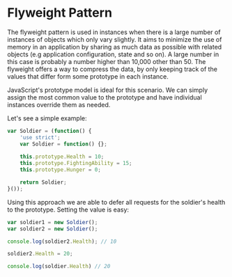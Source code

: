 # Flyweight Pattern

The flyweight pattern is used in instances when there is a large number of instances of objects which only vary slightly. It aims to minimize the use of memory in an application by sharing as much data as possible with related objects (e.g application configuration, state and so on). A large number in this case is probably a number higher than 10,000 other than 50. The flyweight offers a way to compress the data, by only keeping track of the values that differ form some prototype in each instance.

JavaScript's prototype model is ideal for this scenario. We can simply assign the most common value to the prototype and have individual instances override them as needed.

Let's see a simple example:

```js
var Soldier = (function() {
    'use strict';
    var Soldier = function() {};
    
    this.prototype.Health = 10;
    this.prototype.FightingAbility = 15;
    this.prototype.Hunger = 0;

    return Soldier;
}());
```


Using this approach we are able to defer all requests for the soldier's health to the prototype. Setting the value is easy:

```js
var soldier1 = new Soldier();
var soldier2 = new Soldier();

console.log(soldier2.Health); // 10

soldier2.Health = 20;

console.log(soldier.Health) // 20
```
